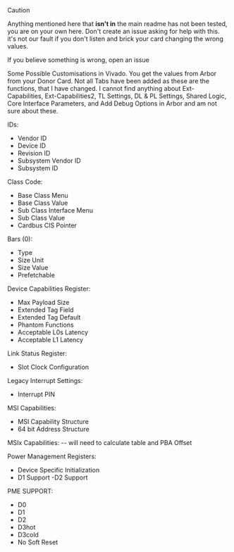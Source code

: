 > [!CAUTION]
> Anything mentioned here that **isn't in** the main readme has not been tested, you are on your own here. Don't create an issue asking for help with this. it's not our fault if you don't listen and brick your card changing the wrong values.

If you believe something is wrong, open an issue

Some Possible Customisations in Vivado. You get the values from Arbor from your Donor Card. Not all Tabs have been added as these are the functions, that I have changed. I cannot find anything about Ext-Capabilities, Ext-Capabilities2, TL Settings, DL & PL Settings, Shared Logic, Core Interface Parameters, and Add Debug Options in Arbor and am not sure about these.



IDs:
- Vendor ID 
- Device ID 
- Revision ID 
- Subsystem Vendor ID 
- Subsystem ID 


Class Code:
- Base Class Menu 
- Base Class Value
- Sub Class Interface Menu
- Sub Class Value
- Cardbus CIS Pointer


Bars (0):
- Type
- Size Unit
- Size Value
- Prefetchable


Device Capabilities Register:
- Max Payload Size
- Extended Tag Field
- Extended Tag Default
- Phantom Functions
- Acceptable L0s Latency
- Acceptable L1 Latency


Link Status Register:
- Slot Clock Configuration


Legacy Interrupt Settings:
- Interrupt PIN


MSI Capabilities:
- MSI Capability Structure
- 64 bit Address Structure


MSIx Capabilities:
-- will need to calculate table and PBA Offset


Power Management Registers:
- Device Specific Initialization
- D1 Support
 -D2 Support


PME SUPPORT:
- D0
- D1
- D2
- D3hot
- D3cold
- No Soft Reset
